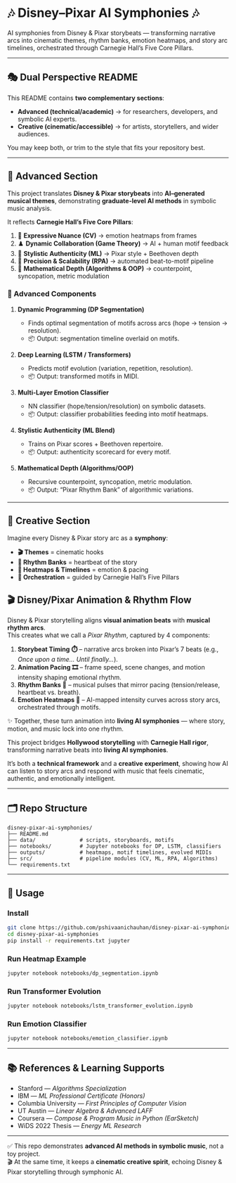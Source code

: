 # 🎶 Disney–Pixar AI Symphonies 🎶

AI symphonies from Disney & Pixar storybeats — transforming narrative arcs into cinematic themes, rhythm banks, emotion heatmaps, and story arc timelines, orchestrated through Carnegie Hall’s Five Core Pillars.

---

## 🎭 Dual Perspective README

This README contains **two complementary sections**:  
- **Advanced (technical/academic)** → for researchers, developers, and symbolic AI experts.  
- **Creative (cinematic/accessible)** → for artists, storytellers, and wider audiences.  

You may keep both, or trim to the style that fits your repository best.

---

## 🧠 Advanced Section

This project translates **Disney & Pixar storybeats** into **AI–generated musical themes**, demonstrating **graduate-level AI methods** in symbolic music analysis.  

It reflects **Carnegie Hall’s Five Core Pillars**:

1. 🎨 **Expressive Nuance (CV)** → emotion heatmaps from frames  
2. ♟️ **Dynamic Collaboration (Game Theory)** → AI + human motif feedback  
3. 🎼 **Stylistic Authenticity (ML)** → Pixar style + Beethoven depth  
4. 🤖 **Precision & Scalability (RPA)** → automated beat-to-motif pipeline  
5. 📐 **Mathematical Depth (Algorithms & OOP)** → counterpoint, syncopation, metric modulation  

### 🔬 Advanced Components

1. **Dynamic Programming (DP Segmentation)**  
   - Finds optimal segmentation of motifs across arcs (hope → tension → resolution).  
   - 📦 Output: segmentation timeline overlaid on motifs.  

2. **Deep Learning (LSTM / Transformers)**  
   - Predicts motif evolution (variation, repetition, resolution).  
   - 📦 Output: transformed motifs in MIDI.  

3. **Multi-Layer Emotion Classifier**  
   - NN classifier (hope/tension/resolution) on symbolic datasets.  
   - 📦 Output: classifier probabilities feeding into motif heatmaps.  

4. **Stylistic Authenticity (ML Blend)**  
   - Trains on Pixar scores + Beethoven repertoire.  
   - 📦 Output: authenticity scorecard for every motif.  

5. **Mathematical Depth (Algorithms/OOP)**  
   - Recursive counterpoint, syncopation, metric modulation.  
   - 📦 Output: “Pixar Rhythm Bank” of algorithmic variations.  

---

## 🎨 Creative Section

Imagine every Disney & Pixar story arc as a **symphony**:  

- **🎬 Themes** = cinematic hooks  
- **🥁 Rhythm Banks** = heartbeat of the story  
- **🎨 Heatmaps & Timelines** = emotion & pacing  
- **🎻 Orchestration** = guided by Carnegie Hall’s Five Pillars  
## 🎬 Disney/Pixar Animation & Rhythm Flow  

Disney & Pixar storytelling aligns **visual animation beats** with **musical rhythm arcs**.  
This creates what we call a *Pixar Rhythm*, captured by 4 components:  

1. **Storybeat Timing ⏱️** – narrative arcs broken into Pixar’s 7 beats (e.g., *Once upon a time… Until finally…*).  
2. **Animation Pacing 🎞️** – frame speed, scene changes, and motion intensity shaping emotional rhythm.  
3. **Rhythm Banks 🥁** – musical pulses that mirror pacing (tension/release, heartbeat vs. breath).  
4. **Emotion Heatmaps 🎨** – AI-mapped intensity curves across story arcs, orchestrated through motifs.  

✨ Together, these turn animation into **living AI symphonies** — where story, motion, and music lock into one rhythm.

This project bridges **Hollywood storytelling** with **Carnegie Hall rigor**, transforming narrative beats into **living AI symphonies**.  

It’s both a **technical framework** and a **creative experiment**, showing how AI can listen to story arcs and respond with music that feels cinematic, authentic, and emotionally intelligent.

---

## 🗂 Repo Structure

```
disney-pixar-ai-symphonies/
├── README.md  
├── data/              # scripts, storyboards, motifs  
├── notebooks/         # Jupyter notebooks for DP, LSTM, classifiers  
├── outputs/           # heatmaps, motif timelines, evolved MIDIs  
├── src/               # pipeline modules (CV, ML, RPA, Algorithms)  
└── requirements.txt  
```

---

## 🚀 Usage

### Install
```bash
git clone https://github.com/pshivaanichauhan/disney-pixar-ai-symphonies.git
cd disney-pixar-ai-symphonies
pip install -r requirements.txt jupyter
```

### Run Heatmap Example
```bash
jupyter notebook notebooks/dp_segmentation.ipynb
```

### Run Transformer Evolution
```bash
jupyter notebook notebooks/lstm_transformer_evolution.ipynb
```

### Run Emotion Classifier
```bash
jupyter notebook notebooks/emotion_classifier.ipynb
```

---

## 📚 References & Learning Supports

- Stanford — *Algorithms Specialization*  
- IBM — *ML Professional Certificate (Honors)*  
- Columbia University — *First Principles of Computer Vision*  
- UT Austin — *Linear Algebra & Advanced LAFF*  
- Coursera — *Compose & Program Music in Python (EarSketch)*  
- WiDS 2022 Thesis — *Energy ML Research*  

---

✅ This repo demonstrates **advanced AI methods in symbolic music**, not a toy project.  
🎬 At the same time, it keeps a **cinematic creative spirit**, echoing Disney & Pixar storytelling through symphonic AI.  
